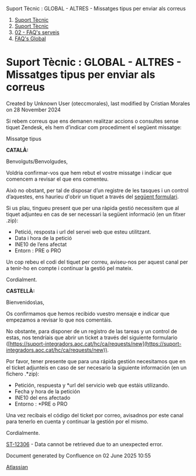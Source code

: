 Suport Tècnic : GLOBAL - ALTRES - Missatges tipus per enviar als correus  

1.  [Suport Tècnic](index.html)
2.  [Suport Tècnic](13893782.html)
3.  [02 - FAQ's serveis](26313393.html)
4.  [FAQ's Global](28705585.html)

Suport Tècnic : GLOBAL - ALTRES - Missatges tipus per enviar als correus
========================================================================

Created by Unknown User (oteccmorales), last modified by Cristian Morales on 28 November 2024

Si rebem correus que ens demanen realitzar accions o consultes sense tiquet Zendesk, els hem d’indicar com procediment el següent missatge:

  

  

Missatge tipus

**CATALÀ:**

Benvolguts/Benvolgudes, 

Voldria confirmar-vos que hem rebut el vostre missatge i indicar que comencem a revisar el que ens comenteu. 

Això no obstant, per tal de disposar d’un registre de les tasques i un control d’aquestes, ens hauríeu d'obrir un tiquet a través del [següent formulari](https://suport-integradors.aoc.cat/hc/ca/requests/new).

Si us plau, tingueu present que per una ràpida gestió necessitem que al tiquet adjunteu en cas de ser necessari la següent informació (en un fitxer .zip):

*   Petició, resposta i url del servei web que esteu utilitzant.
*   Data i hora de la petició
*   INE10 de l’ens afectat
*   Entorn : PRE o PRO 

Un cop rebeu el codi del tiquet per correu, aviseu-nos per aquest canal per a tenir-ho en compte i continuar la gestió pel mateix.

Cordialment.

**CASTELLÀ:**

Bienvenidos\\as,

Os confirmamos que hemos recibido vuestro mensaje e indicar que empezamos a revisar lo que nos comentáis.

No obstante, para disponer de un registro de las tareas y un control de estas, nos tendríais que abrir un ticket a través del siguiente formulario ([https://suport-integradors.aoc.cat/hc/ca/requests/new](https://suport-integradors.aoc.cat/hc/ca/requests/new)).

Por favor, tener presente que para una rápida gestión necesitamos que en el ticket adjunteis en caso de ser necesario la siguiente información (en un fichero .\*zip):

*   Petición, respuesta y \*url del servicio web que estáis utilizando.
*   Fecha y hora de la petición
*   INE10 del ens afectado
*   Entorno : \*PRE o PRO

Una vez recibais el código del ticket por correo, avisadnos por este canal para tenerlo en cuenta y continuar la gestión por el mismo.

Cordialmente.

  

[ST-12306](https://contacte.aoc.cat/browse/ST-12306?src=confmacro) - Data cannot be retrieved due to an unexpected error.

Document generated by Confluence on 02 June 2025 10:55

[Atlassian](http://www.atlassian.com/)